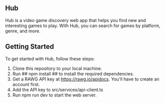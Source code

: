## Hub

Hub is a video game discovery web app that helps you find new and interesting games to play. With Hub, you can search for games by platform, genre, and more.

## Getting Started

To get started with Hub, follow these steps:
1. Clone this repository to your local machine.
2. Run ## npm install ## to install the required dependencies.
3. Get a RAWG API key at https://rawg.io/apidocs. You'll have to create an account first.
4. Add the API key to src/services/api-client.ts
5. Run npm run dev to start the web server.
